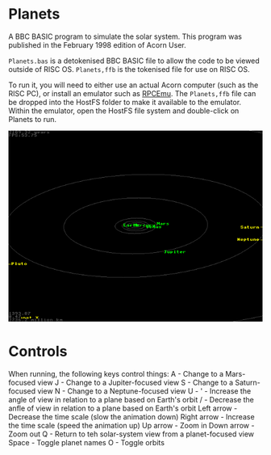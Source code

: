 # Planets
A BBC BASIC program to simulate the solar system. This program was published in the February 1998 edition of Acorn User.

`Planets.bas` is a detokenised BBC BASIC file to allow the code to be viewed outside of RISC OS. `Planets,ffb` is the tokenised file for use on RISC OS.

To run it, you will need to either use an actual Acorn computer (such as the RISC PC), or install an emulator such as [RPCEmu](https://www.marutan.net/rpcemu/index.php). The `Planets,ffb` file can be dropped into the HostFS folder to make it available to the emulator. Within the emulator, open the HostFS file system and double-click on Planets to run.

![Screenshot of the Planets program running](screenshot.png)

# Controls
When running, the following keys control things:
A - Change to a Mars-focused view
J - Change to a Jupiter-focused view
S - Change to a Saturn-focused view
N - Change to a Neptune-focused view
U - 
' - Increase the angle of view in relation to a plane based on Earth's orbit
/ - Decrease the anfle of view in relation to a plane based on Earth's orbit
Left arrow - Decrease the time scale (slow the animation down)
Right arrow - Increase the time scale (speed the animation up)
Up arrow - Zoom in
Down arrow - Zoom out
Q - Return to teh solar-system view from a planet-focused view
Space - Toggle planet names
O - Toggle orbits
